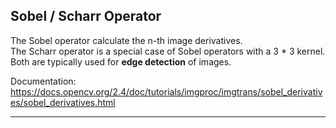 ## Sobel / Scharr Operator

The Sobel operator calculate the n-th image derivatives.  
The Scharr operator is a special case of Sobel operators with a 3 * 3 kernel.  
Both are typically used for **edge detection** of images.  

Documentation: https://docs.opencv.org/2.4/doc/tutorials/imgproc/imgtrans/sobel_derivatives/sobel_derivatives.html

***


